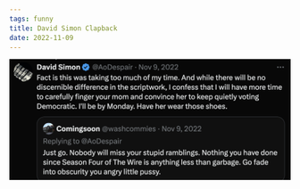 ```yaml
---
tags: funny
title: David Simon Clapback
date: 2022-11-09
---
```


![davidsimon.png](https://raw.githubusercontent.com/muneer78/muneer78.github.io/master/images/davidsimon.png)
